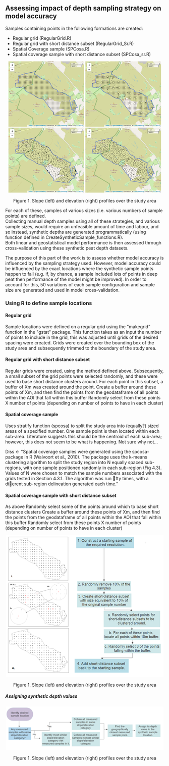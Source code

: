## Assessing impact of depth sampling strategy on model accuracy 
Samples containing points in the following formations are created:

* Regular grid (RegularGrid.R)
* Regular grid with short distance subset (RegularGrid_Sr.R)
* Spatial Coverage sample (SPCosa.R)
* Spatial coverage sample with short distance subset (SPCosa_sr.R)

<p align="center">
<img src="Figs/RegularGrid_100m.png" width="240"  />  
  <img src="Figs/RegularGrid_sr_100m.png" width="240"  />  
   <img src="Figs/SPCosa_sr_100m.png" width="240"  />  
     <img src="Figs/SPCosa_100m.png" width="240"  />  
<p align="center"> Figure 1. Slope (left) and elevation (right) profiles over the study area <p align="center">


For each of these, samples of various sizes (i.e. various numbers of sample points) are defined.  
Collecting manual depth samples using all of these strategies, and various sample sizes, would require an unfeasible amount of time and labour, and so instead, synthetic depths are generated programmatically (using function defined in CreateSyntheticSample_functions.R).  
Both linear and geostatistical model performance is then assessed through cross-validation using these synthetic peat depth datasets.

The purpose of this part of the work is to assess whether model accuracy is influenced by the sampling strategy used. However, model accuracy could be influenced by the exact locations where the synthetic sample points happen to fall (e.g. if, by chance, a sample included lots of points in deep peat then performance of the model might be improved). In order to account for this, 50 variations of each sample configuration and sample size are generated and used in model cross-validation.

### Using R to define sample locations
#### Regular grid
Sample locations were defined on a regular grid using the "makegrid" function in the "gstat" package. This function takes as an input the number of points to include in the grid, this was adjusted until grids of the desired spacing were created. Grids were created over the bounding box of the study area and subsequently trimmed to the boundary of the study area.

#### Regular grid with short distance subset
Regular grids were created, using the method defined above. Subsequently, a small subset of the grid points were selected randomly, and these were used to base short distance clusters around. For each point in this subset, a buffer of Xm was created around the point.
Create a buffer around these points of Xm, and then find the points from the geodataframe of all points within the AOI that fall within this buffer
Randomly select from these points X number of points (depending on number of points to have in each cluster)

#### Spatial coverage sample
Uses stratify function (spcosa) to split the study area into (equally?) sized areas of a specified number.
One sample point is then located within each sub-area. Literature suggests this should be the centroid of each sub-area; however, this does not seem to be what is happening. Not sure why not...

Diss <- "Spatial coverage samples were generated using the spcosa-package in R (Walvoort et al., 2010).
The package uses the k-means clustering algorithm to split the study region into N equally spaced
sub-regions, with one sample positioned randomly in each sub-region (Fig 4.3). Values of N were
chosen to match the sample numbers associated with the grids tested in Section 4.3.1. The algorithm
was run fty times, with a dierent sub-region delineation generated each time."

#### Spatial coverage sample with short distance subset
As above
Randomly select some of the points around which to base short distance clusters
Create a buffer around these points of Xm, and then find the points from the geodataframe of all points within the AOI that fall within this buffer
Randomly select from these points X number of points (depending on number of points to have in each cluster)

<p align="center">
<img src="Figs/200M_SR4.png" width="500"  />  
<p align="center"> Figure 1. Slope (left) and elevation (right) profiles over the study area <p align="center">

##### Assigning synthetic depth values
<p align="center">
<img src="Figs/synthetic_data_flow2.png" width="500"  />  
<p align="center"> Figure 1. Slope (left) and elevation (right) profiles over the study area <p align="center">
